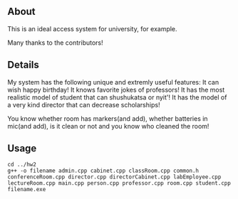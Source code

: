 ## About

This is an ideal access system for university, for example.

Many thanks to the contributors!

## Details

My system has the following unique and extremly useful features:
It can wish happy birthday!
It knows favorite jokes of professors!
It has the most realistic model of student that can shushukatsa or nyit'!
It has the model of a very kind director that can decrease scholarships!

You know whether room has markers(and add), whether batteries in mic(and add), is it clean or not
and you know who cleaned the room!

## Usage


```shell script
cd ../hw2
g++ -o filename admin.cpp cabinet.cpp classRoom.cpp common.h conferenceRoom.cpp director.cpp directorCabinet.cpp labEmployee.cpp lectureRoom.cpp main.cpp person.cpp professor.cpp room.cpp student.cpp
filename.exe
```
